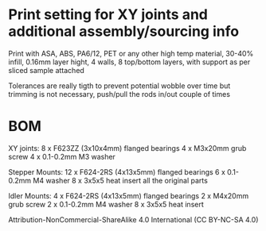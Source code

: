 
# Print setting for XY joints and additional assembly/sourcing info
Print with ASA, ABS, PA6/12, PET or any other high temp material, 30-40% infill, 0.16mm layer hight, 4 walls, 8 top/bottom layers, with support as per sliced sample attached 

Tolerances are really tigth to prevent potential wobble over time but trimming is not necessary, push/pull the rods in/out couple of times   

# BOM
XY joints:
8 x F623ZZ (3x10x4mm) flanged bearings
4 x M3x20mm grub screw
4 x 0.1-0.2mm M3 washer

Stepper Mounts:
12 x F624-2RS (4x13x5mm) flanged bearings
6 x 0.1-0.2mm M4 washer
8 x 3x5x5 heat insert
all the original parts

Idler Mounts:
4 x F624-2RS (4x13x5mm) flanged bearings
2 x M4x20mm grub screw
2 x 0.1-0.2mm M4 washer
8 x 3x5x5 heat insert


Attribution-NonCommercial-ShareAlike 4.0 International (CC BY-NC-SA 4.0)



